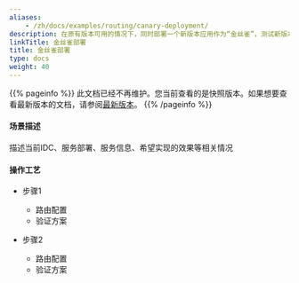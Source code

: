 ```yaml
---
aliases:
    - /zh/docs/examples/routing/canary-deployment/
description: 在原有版本可用的情况下，同时部署一个新版本应用作为“金丝雀”，测试新版本的性能和表现，在保障整体系统稳定的前提下，尽早发现、及时调整。
linkTitle: 金丝雀部署
title: 金丝雀部署
type: docs
weight: 40
---
```




{{% pageinfo %}} 此文档已经不再维护。您当前查看的是快照版本。如果想要查看最新版本的文档，请参阅[最新版本](/zh-cn//docs3-v2/java-sdk/advanced-features-and-usage/traffic/mesh-style/canary-deployment/)。
{{% /pageinfo %}}

#### 场景描述
描述当前IDC、服务部署、服务信息、希望实现的效果等相关情况
#### 操作工艺

+ 步骤1
    + 路由配置
    + 验证方案

+ 步骤2
    + 路由配置
    + 验证方案